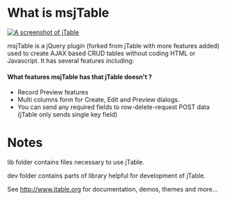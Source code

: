 What is msjTable
======



[![A screenshot of jTable](https://raw.githubusercontent.com/hikalkan/jtable/master/screenshot.png)](http://jtable.org/)

msjTable is a jQuery plugin (forked from jTable with more features added) used to create AJAX based CRUD tables without coding HTML or Javascript. It has several features including:


#### What features msjTable has that jTable doesn't ?

* Record Preview features
* Multi columns form for Create, Edit and Preview dialogs.
* You can send any required fields to row-delete-request POST data (jTable only sends single key field)


Notes
======

lib folder contains files necessary to use jTable.

dev folder contains parts of library helpful for development of jTable.

See http://www.jtable.org for documentation, demos, themes and more...
